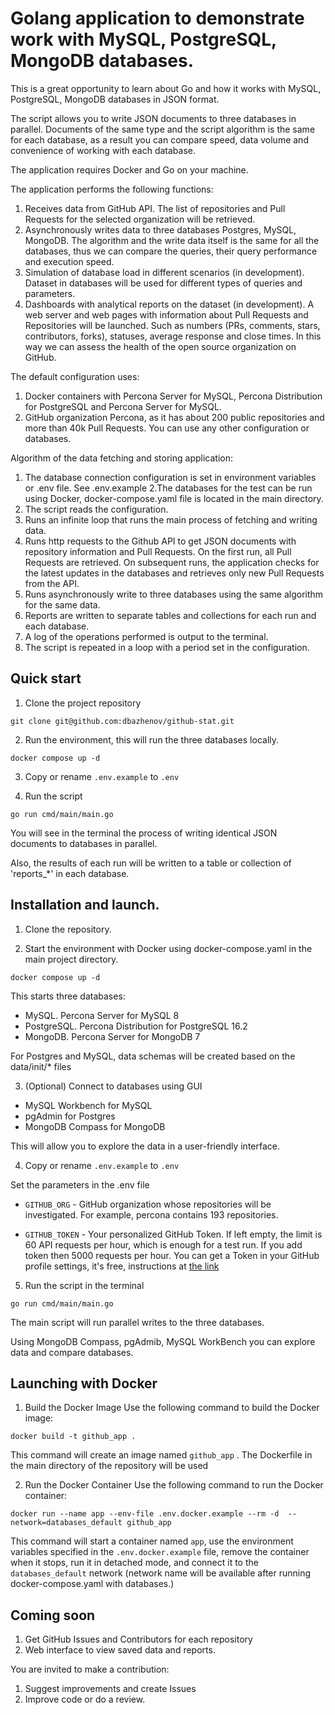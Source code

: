 # Golang application to demonstrate work with MySQL, PostgreSQL, MongoDB databases.

This is a great opportunity to learn about Go and how it works with MySQL, PostgreSQL, MongoDB databases in JSON format.

The script allows you to write JSON documents to three databases in parallel. Documents of the same type and the script algorithm is the same for each database, as a result you can compare speed, data volume and convenience of working with each database. 

The application requires Docker and Go on your machine.

The application performs the following functions:
1. Receives data from GitHub API. The list of repositories and Pull Requests for the selected organization will be retrieved. 
2. Asynchronously writes data to three databases Postgres, MySQL, MongoDB. The algorithm and the write data itself is the same for all the databases, thus we can compare the queries, their query performance and execution speed.
3. Simulation of database load in different scenarios (in development). Dataset in databases will be used for different types of queries and parameters.
4. Dashboards with analytical reports on the dataset (in development). A web server and web pages with information about Pull Requests and Repositories will be launched. Such as numbers (PRs, comments, stars, contributors, forks), statuses, average response and close times. In this way we can assess the health of the open source organization on GitHub.

The default configuration uses:
1. Docker containers with Percona Server for MySQL, Percona Distribution for PostgreSQL and Percona Server for MySQL. 
2. GitHub organization Percona, as it has about 200 public repositories and more than 40k Pull Requests.
You can use any other configuration or databases. 

Algorithm of the data fetching and storing application:
1. The database connection configuration is set in environment variables or .env file. See .env.example
2.The databases for the test can be run using Docker, docker-compose.yaml file is located in the main directory.
3. The script reads the configuration.
4. Runs an infinite loop that runs the main process of fetching and writing data. 
5. Runs http requests to the Github API to get JSON documents with repository information and Pull Requests. On the first run, all Pull Requests are retrieved. On subsequent runs, the application checks for the latest updates in the databases and retrieves only new Pull Requests from the API.
6. Runs asynchronously write to three databases using the same algorithm for the same data. 
7. Reports are written to separate tables and collections for each run and each database.
8. A log of the operations performed is output to the terminal. 
9. The script is repeated in a loop with a period set in the configuration.

## Quick start

1. Clone the project repository

`git clone git@github.com:dbazhenov/github-stat.git`

2. Run the environment, this will run the three databases locally.

`docker compose up -d`

3. Copy or rename `.env.example` to `.env`

4. Run the script

`go run cmd/main/main.go`

You will see in the terminal the process of writing identical JSON documents to databases in parallel.

Also, the results of each run will be written to a table or collection of 'reports_*' in each database.

## Installation and launch.

1. Clone the repository.

2. Start the environment with Docker using docker-compose.yaml in the main project directory.

`docker compose up -d`

This starts three databases:
- MySQL. Percona Server for MySQL 8
- PostgreSQL. Percona Distribution for PostgreSQL 16.2
- MongoDB. Percona Server for MongoDB 7

For Postgres and MySQL, data schemas will be created based on the data/init/* files

3. (Optional) Connect to databases using GUI
- MySQL Workbench for MySQL
- pgAdmin for Postgres
- MongoDB Compass for MongoDB

This will allow you to explore the data in a user-friendly interface.

4. Copy or rename `.env.example` to `.env`

Set the parameters in the .env file

- `GITHUB_ORG` - GitHub organization whose repositories will be investigated. For example, percona contains 193 repositories. 

- `GITHUB_TOKEN` - Your personalized GitHub Token. If left empty, the limit is 60 API requests per hour, which is enough for a test run. If you add token then 5000 requests per hour. You can get a Token in your GitHub profile settings, it's free, instructions at [the link](https://docs.github.com/en/authentication/keeping-your-account-and-data-secure/managing-your-personal-access-tokens)

5. Run the script in the terminal

`go run cmd/main/main.go`

The main script will run parallel writes to the three databases.

Using MongoDB Compass, pgAdmib, MySQL WorkBench you can explore data and compare databases.

## Launching with Docker

1. Build the Docker Image Use the following command to build the Docker image:

`docker build -t github_app .`

This command will create an image named `github_app` . The Dockerfile in the main directory of the repository will be used

2. Run the Docker Container Use the following command to run the Docker container:

`docker run --name app --env-file .env.docker.example --rm -d  --network=databases_default github_app`

This command will start a container named `app`, use the environment variables specified in the `.env.docker.example` file, remove the container when it stops, run it in detached mode, and connect it to the `databases_default` network (network name will be available after running docker-compose.yaml with databases.)

## Coming soon

1. Get GitHub Issues and Contributors for each repository 
2. Web interface to view saved data and reports.

You are invited to make a contribution:
1. Suggest improvements and create Issues
2. Improve code or do a review.